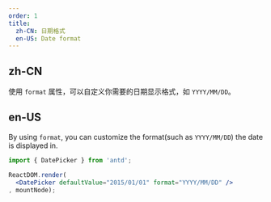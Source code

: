 ```yaml
---
order: 1
title:
  zh-CN: 日期格式
  en-US: Date format
---
```


## zh-CN

使用 `format` 属性，可以自定义你需要的日期显示格式，如 `YYYY/MM/DD`。

## en-US

By using `format`, you can customize the format(such as `YYYY/MM/DD`) the date is displayed in.

````jsx
import { DatePicker } from 'antd';

ReactDOM.render(
  <DatePicker defaultValue="2015/01/01" format="YYYY/MM/DD" />
, mountNode);
````
